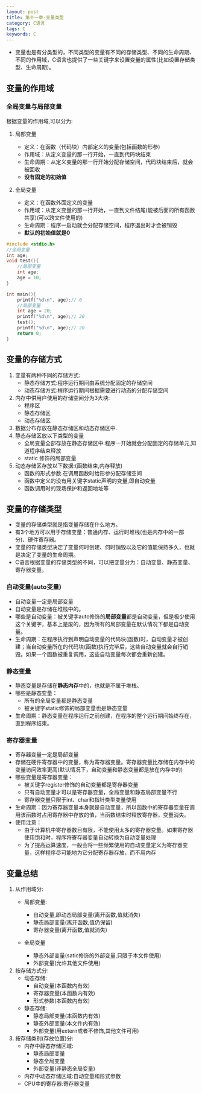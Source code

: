 ```yaml
---
layout: post
title: 第十一章-变量类型
category: C语言
tags: C
keywords: C
---
```


* 变量也是有分类型的，不同类型的变量有不同的存储类型、不同的生命周期、不同的作用域，C语言也提供了一些关键字来设置变量的属性(比如设置存储类型、生命周期)。
## 变量的作用域
### 全局变量与局部变量
根据变量的作用域,可以分为:<br>

1. 局部变量
	* 定义：在函数（代码块）内部定义的变量(包括函数的形参)
	* 作用域：从定义变量的那一行开始，一直到代码块结束
	* 生命周期：从定义变量的那一行开始分配存储空间，代码块结束后，就会被回收
	* **没有固定的初始值**
	
2. 全局变量
	* 定义：在函数外面定义的变量
	* 作用域：从定义变量的那一行开始，一直到文件结尾(能被后面的所有函数共享)(可以跨文件使用的)
	* 生命周期：程序一启动就会分配存储空间，程序退出时才会被销毁
	* **默认的初始值就是0**

```c
#include <stdio.h>
//全局变量
int age;
void test(){
	//局部变量
    int age;
    age = 10;
}

int main(){
    printf("%d\n", age);// 0
    //局部变量
    int age = 20; 
    printf("%d\n", age);// 20
    test();
    printf("%d\n", age);// 20
    return 0;
}

```
## 变量的存储方式
1. 变量有两种不同的存储方式:
	* 静态存储方式:程序运行期间由系统分配固定的存储空间
	* 动态存储方式:程序运行期间根据需要进行动态的分配存储空间
2. 内存中供用户使用的存储空间分为3大块:
	* 程序区
	* 静态存储区
	* 动态存储区
3. 数据分布存放在静态存储区和动态存储区中.
4. 静态存储区放以下类型的变量
	* 全局变量全部存放在静态存储区中.程序一开始就会分配固定的存储单元,知道程序结束释放
	* static 修饰的局部变量
5. 动态存储区存放以下数据:(函数结束,内存释放)
	* 函数的形式参数.在调用函数时给形参分配存储空间
	* 函数中定义的没有用关键字static声明的变量,即自动变量
	* 函数调用时的现场保护和返回地址等  
	
## 变量的存储类型
* 变量的存储类型就是指变量存储在什么地方。
* 有3个地方可以用于存储变量：普通内存、运行时堆栈(也是内存中的一部分)、硬件寄存器。
* 变量的存储类型决定了变量何时创建、何时销毁以及它的值能保持多久，也就是决定了变量的生命周期。
* C语言根据变量的存储类型的不同，可以把变量分为：自动变量、静态变量、寄存器变量。

### 自动变量(auto变量)
* 自动变量一定是局部变量
* 自动变量是存储在堆栈中的。
* 哪些是自动变量：被关键字auto修饰的**局部变量**都是自动变量，但是极少使用这个关键字，基本上是废的，因为所有的局部变量在默认情况下都是自动变量。
* 生命周期：在程序执行到声明自动变量的代码块(函数)时，自动变量才被创建；当自动变量所在的代码块(函数)执行完毕后，这些自动变量就会自行销毁。如果一个函数被重复调用，这些自动变量每次都会重新创建。

### 静态变量
* 静态变量是存储在**静态内存**中的，也就是不属于堆栈。
* 哪些是静态变量：
	* 所有的全局变量都是静态变量
	* 被关键字static修饰的局部变量也是静态变量
* 生命周期：静态变量在程序运行之前创建，在程序的整个运行期间始终存在，直到程序结束。

### 寄存器变量
* 寄存器变量一定是局部变量
* 存储在硬件寄存器中的变量，称为寄存器变量。寄存器变量比存储在内存中的变量访问效率更高(默认情况下，自动变量和静态变量都是放在内存中的) 
* 哪些变量是寄存器变量：
	* 被关键字register修饰的自动变量都是寄存器变量
	* 只有自动变量才可以是寄存器变量，全局变量和静态局部变量不行
	* 寄存器变量只限于int、char和指针类型变量使用
* 生命周期：因为寄存器变量本身就是自动变量，所以函数中的寄存器变量在调用该函数时占用寄存器中存放的值，当函数结束时释放寄存器，变量消失。
* 使用注意：
	* 由于计算机中寄存器数目有限，不能使用太多的寄存器变量。如果寄存器使用饱和时，程序将寄存器变量自动转换为自动变量处理
	* 为了提高运算速度，一般会将一些频繁使用的自动变量定义为寄存器变量，这样程序尽可能地为它分配寄存器存放，而不用内存
 	
## 变量总结
1. 从作用域分:
	* 局部变量:
		* 自动变量,即动态局部变量(离开函数,值就消失)
		* 静态局部变量(离开函数,值仍保留)
		* 寄存器变量(离开函数,值就消失)
		 
	* 全局变量	
		* 静态外部变量(satic修饰的外部变量,只限于本文件使用)
		* 外部变量(允许其他文件使用)
2. 按存储方式分:
	* 动态存储:
		* 自动变量(本函数内有效)
		* 寄存器变量(本函数内有效)
		* 形式参数(本函数内有效) 
	* 静态存储:
		* 静态局部变量(本函数内有效)
		* 静态外部变量(本文件内有效)
		* 外部变量(用extern或者不修饰,其他文件可用) 
3. 按存储类别(存放位置)分:
	* 内存中静态存储区域:
		* 静态局部变量
		* 静态全局变量
		* 外部变量(非静态全局变量)
	* 内存中动态存储区域:自动变量和形式参数
	* CPU中的寄存器:寄存器变量 

